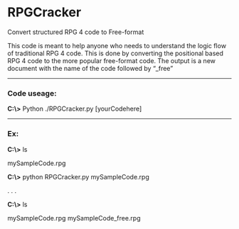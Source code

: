 # RPGCracker
Convert structured RPG 4  code to Free-format 

This code is meant to help anyone who needs to understand the logic flow of traditional RPG 4 code. This is done by converting the positional based RPG 4 code to the more popular free-format code. The output is a new document with the name of the code followed by “_free”
___
### Code useage:

**C:\\>**    Python ./RPGCracker.py [yourCodehere]
___
### Ex:
**C:\\>** ls

mySampleCode.rpg

**C:\\>** python RPGCracker.py mySampleCode.rpg

  . . .

**C:\\>** ls

mySampleCode.rpg   mySampleCode_free.rpg
